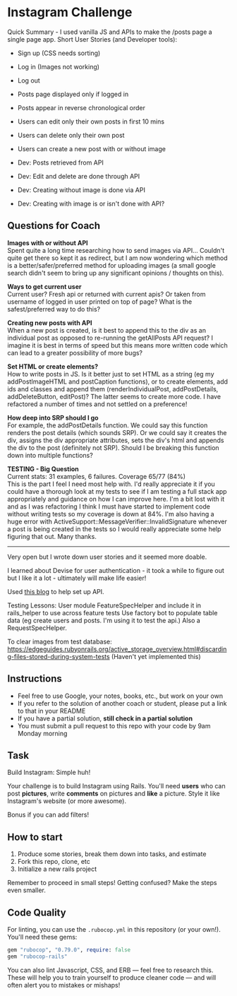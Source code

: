 Instagram Challenge
===================

Quick Summary - I used vanilla JS and APIs to make the /posts page a single page app. Short User Stories (and Developer tools):

- Sign up (CSS needs sorting)
- Log in (Images not working)
- Log out
- Posts page displayed only if logged in
- Posts appear in reverse chronological order
- Users can edit only their own posts in first 10 mins
- Users can delete only their own post
- Users can create a new post with or without image

- Dev: Posts retrieved from API
- Dev: Edit and delete are done through API
- Dev: Creating without image is done via API
- Dev: Creating with image is or isn't done with API?

## Questions for Coach ##

**Images with or without API**\
Spent quite a long time researching how to send images via API... Couldn't quite get there so kept it as redirect, but I am now wondering which method is a better/safer/preferred method for uploading images (a small google search didn't seem to bring up any significant opinions / thoughts on this).

**Ways to get current user**\
Current user? Fresh api or returned with current apis? Or taken from username of logged in user printed on top of page? What is the safest/preferred way to do this?

**Creating new posts with API**\
When a new post is created, is it best to append this to the div as an individual post as opposed to re-running the getAllPosts API request? I imagine it is best in terms of speed but this means more written code which can lead to a greater possibility of more bugs?

**Set HTML or create elements?**\
How to write posts in JS. Is it better just to set HTML as a string (eg my addPostImageHTML and postCaption functions), or to create elements, add ids and classes and append them (renderIndividualPost, addPostDetails, addDeleteButton, editPost)? The latter seems to create more code. I have refactored a number of times and not settled on a preference!

**How deep into SRP should I go**\
For example, the addPostDetails function. We could say this function renders the post details (which sounds SRP). Or we could say it creates the div, assigns the div appropriate attributes, sets the div's html and appends the div to the post (definitely not SRP). Should I be breaking this function down into multiple functions?

**TESTING - Big Question**\
Current stats: 31 examples, 6 failures. Coverage 65/77 (84%)\
This is the part I feel I need most help with. I'd really appreciate it if you could have a thorough look at my tests to see if I am testing a full stack app appropriately and guidance on how I can improve here. I'm a bit lost with it and as I was refactoring I think I must have started to implement code without writing tests so my coverage is down at 84%. I'm also having a huge error with ActiveSupport::MessageVerifier::InvalidSignature whenever a post is being created in the tests so I would really appreciate some help figuring that out. Many thanks.

-----------------------------------
Very open but I wrote down user stories and it seemed more doable.

I learned about Devise for user authentication - it took a while to figure out but I like it a lot - ultimately will make life easier!

Used [this blog](https://www.digitalocean.com/community/tutorials/build-a-restful-json-api-with-rails-5-part-one) to help set up API.


Testing Lessons:
User module FeatureSpecHelper and include it in rails_helper to use across feature tests
Use factory bot to populate table data (eg create users and posts. I'm using it to test the api.) Also a RequestSpecHelper.


To clear images from test database:
https://edgeguides.rubyonrails.org/active_storage_overview.html#discarding-files-stored-during-system-tests
(Haven't yet implemented this)

## Instructions

* Feel free to use Google, your notes, books, etc., but work on your own
* If you refer to the solution of another coach or student, please put a link to that in your README
* If you have a partial solution, **still check in a partial solution**
* You must submit a pull request to this repo with your code by 9am Monday morning

## Task

Build Instagram: Simple huh!

Your challenge is to build Instagram using Rails. You'll need **users** who can post **pictures**, write **comments** on pictures and **like** a picture. Style it like Instagram's website (or more awesome).

Bonus if you can add filters!

## How to start

1. Produce some stories, break them down into tasks, and estimate
2. Fork this repo, clone, etc
3. Initialize a new rails project

Remember to proceed in small steps! Getting confused? Make the steps even smaller.

## Code Quality

For linting, you can use the `.rubocop.yml` in this repository (or your own!).
You'll need these gems:

```ruby
gem "rubocop", "0.79.0", require: false
gem "rubocop-rails"
```

You can also lint Javascript, CSS, and ERB — feel free to research this. These
will help you to train yourself to produce cleaner code — and will often alert
you to mistakes or mishaps!
